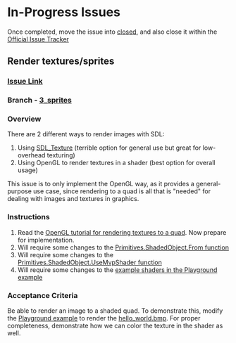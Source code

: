 # In-Progress Issues

Once completed, move the issue into [closed](./closed.md), and also close it within the [Official Issue Tracker](https://github.com/exokomodo/openwomb/issues)

## Render textures/sprites

### [Issue Link](https://github.com/ExoKomodo/openwomb/issues/3)

### Branch - [3_sprites](https://github.com/exokomodo/openwomb/tree/3_sprites)

### Overview

There are 2 different ways to render images with SDL:

1. Using [SDL_Texture](https://lazyfoo.net/tutorials/SDL/07_texture_loading_and_rendering/index.php) (terrible option for general use but great for low-overhead texturing)
1. Using OpenGL to render textures in a shader (best option for overall usage)

This issue is to only implement the OpenGL way, as it provides a general-purpose use case, since rendering to a quad is all that is "needed" for dealing with images and textures in graphics.

### Instructions

1. Read the [OpenGL tutorial for rendering textures to a quad](https://learnopengl.com/Getting-started/Textures). Now prepare for implementation.
1. Will require some changes to the [Primitives.ShadedObject.From function](./src/Womb/Graphics/Primitives.fs)
1. Will require some changes to the [Primitives.ShadedObject.UseMvpShader function](./src/Womb/Graphics/Primitives.fs)
1. Will require some changes to the [example shaders in the Playground example](./examples/Playground/Resources/Shaders/)

### Acceptance Criteria

Be able to render an image to a shaded quad. To demonstrate this, modify the [Playground example](./examples/Playground) to render the [hello_world.bmp](./examples/Playground/Resources/Textures/hello_world.bmp). For proper completeness, demonstrate how we can color the texture in the shader as well.
